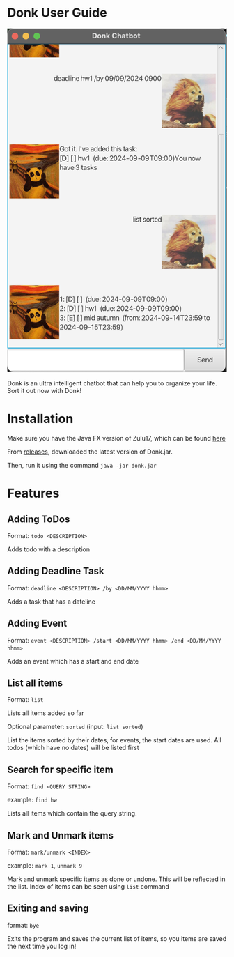 # Donk User Guide

![Screenshot of App UI](./Ui.png)

Donk is an ultra intelligent chatbot that can help you to organize your life. Sort it out now with Donk!

# Installation

Make sure you have the Java FX version of Zulu17, which can be found [here](https://www.azul.com/downloads/?package=jdk#zulu)

From [releases](https://github.com/AppleJem/ip/releases), downloaded the latest version of Donk.jar.

Then, run it using the command `java -jar donk.jar`

# Features

## Adding ToDos

Format: `todo <DESCRIPTION>`

Adds todo with a description

## Adding Deadline Task

Format: `deadline <DESCRIPTION> /by <DD/MM/YYYY hhmm>`

Adds a task that has a dateline

## Adding Event

Format: `event <DESCRIPTION> /start <DD/MM/YYYY hhmm> /end <DD/MM/YYYY hhmm>`

Adds an event which has a start and end date

## List all items

Format: `list`

Lists all items added so far

Optional parameter: `sorted` (input: `list sorted`)

List the items sorted by their dates, for events, the start dates are used. All todos (which have no dates) will be listed first

## Search for specific item

Format: `find <QUERY STRING>`

example: `find hw`

Lists all items which contain the query string. 

## Mark and Unmark items

Format: `mark/unmark <INDEX>`

example: `mark 1`, `unmark 9`

Mark and unmark specific items as done or undone. This will be reflected in the list. Index of items can be seen using `list` command

## Exiting and saving

format: `bye`

Exits the program and saves the current list of items, so you items are saved the next time you log in!
